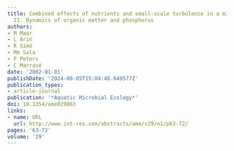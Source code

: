 ```yaml
---
title: Combined effects of nutrients and small-scale turbulence in a microcosm experiment.
  II. Dynamics of organic matter and phosphorus
authors:
- M Maar
- L Arin
- R Simó
- Mm Sala
- F Peters
- C Marrasé
date: '2002-01-01'
publishDate: '2024-08-05T15:04:48.649577Z'
publication_types:
- article-journal
publication: '*Aquatic Microbial Ecology*'
doi: 10.3354/ame029063
links:
- name: URL
  url: http://www.int-res.com/abstracts/ame/v29/n1/p63-72/
pages: '63-72'
volume: '29'
---
```

